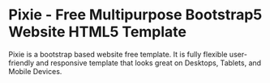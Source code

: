 # Pixie - Free Multipurpose Bootstrap5 Website HTML5 Template

Pixie is a bootstrap based website free template. It is fully flexible user-friendly and responsive template that looks great on Desktops, Tablets, and Mobile Devices. 


